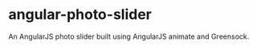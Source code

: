 angular-photo-slider
====================

An AngularJS photo slider built using AngularJS animate and Greensock.
